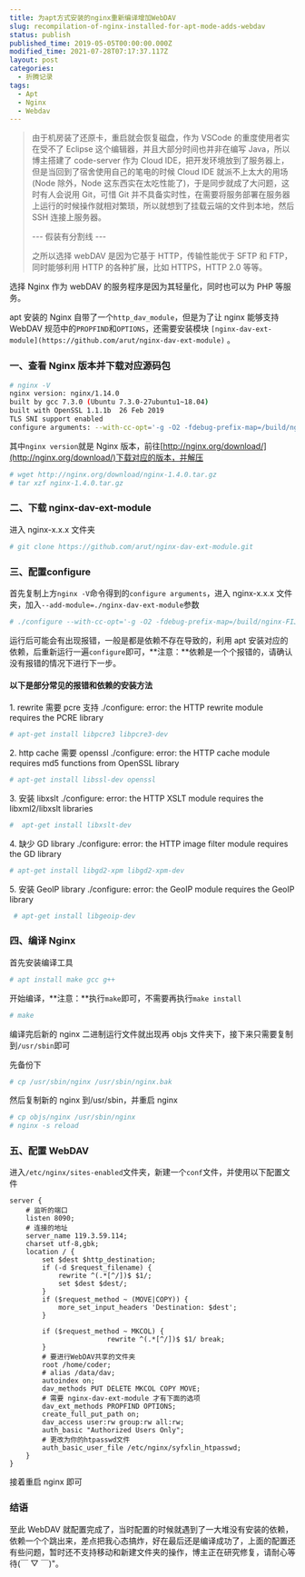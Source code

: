 ```yaml
---
title: 为apt方式安装的nginx重新编译增加WebDAV
slug: recompilation-of-nginx-installed-for-apt-mode-adds-webdav
status: publish
published_time: 2019-05-05T00:00:00.000Z
modified_time: 2021-07-28T07:17:37.117Z
layout: post
categories:
  - 折腾记录
tags:
  - Apt
  - Nginx
  - Webdav
---
```


> 由于机房装了还原卡，重启就会恢复磁盘，作为 VSCode 的重度使用者实在受不了 Eclipse 这个编辑器，并且大部分时间也并非在编写 Java，所以博主搭建了 code-server 作为 Cloud IDE，把开发环境放到了服务器上，但是当回到了宿舍使用自己的笔电的时候 Cloud IDE 就派不上太大的用场(Node 除外，Node 这东西实在太吃性能了)，于是同步就成了大问题，这时有人会说用 Git，可惜 Git 并不具备实时性，在需要将服务部署在服务器上运行的时候操作就相对繁琐，所以就想到了挂载云端的文件到本地，然后 SSH 连接上服务器。
>
> \--- 假装有分割线 ---
>
> 之所以选择 webDAV 是因为它基于 HTTP，传输性能优于 SFTP 和 FTP， 同时能够利用 HTTP 的各种扩展，比如 HTTPS，HTTP 2.0 等等。

选择 Nginx 作为 webDAV 的服务程序是因为其轻量化，同时也可以为 PHP 等服务。

apt 安装的 Nginx 自带了一个`http_dav_module`，但是为了让 nginx 能够支持 WebDAV 规范中的`PROPFIND`和`OPTIONS`，还需要安装模块 `[nginx-dav-ext-module](https://github.com/arut/nginx-dav-ext-module)` 。

### 一、查看 Nginx 版本并下载对应源码包

```bash
# nginx -V
nginx version: nginx/1.14.0
built by gcc 7.3.0 (Ubuntu 7.3.0-27ubuntu1~18.04)
built with OpenSSL 1.1.1b  26 Feb 2019
TLS SNI support enabled
configure arguments: --with-cc-opt='-g -O2 -fdebug-prefix-map=/build/nginx-FIJPpj/nginx-1.14.0=. -fstack-protector-strong -Wformat -Werror=format-security -fPIC -Wdate-time -D_FORTIFY_SOURCE=2' --with-ld-opt='-Wl,-Bsymbolic-functions -Wl,-z,relro -Wl,-z,now -fPIC' --prefix=/usr/share/nginx --conf-path=/etc/nginx/nginx.conf --http-log-path=/var/log/nginx/access.log --error-log-path=/var/log/nginx/error.log --lock-path=/var/lock/nginx.lock --pid-path=/run/nginx.pid --modules-path=/usr/lib/nginx/modules --http-client-body-temp-path=/var/lib/nginx/body --http-fastcgi-temp-path=/var/lib/nginx/fastcgi --http-proxy-temp-path=/var/lib/nginx/proxy --http-scgi-temp-path=/var/lib/nginx/scgi --http-uwsgi-temp-path=/var/lib/nginx/uwsgi --with-debug --with-pcre-jit --with-http_ssl_module --with-http_stub_status_module --with-http_realip_module --with-http_auth_request_module --with-http_v2_module --with-http_dav_module --with-http_slice_module --with-threads --with-http_addition_module --with-http_geoip_module=dynamic --with-http_gunzip_module --with-http_gzip_static_module --with-http_image_filter_module=dynamic --with-http_sub_module --with-http_xslt_module=dynamic --with-stream=dynamic --with-stream_ssl_module --with-mail=dynamic --with-mail_ssl_module
```

其中`nginx version`就是 Nginx 版本，前往[http://nginx.org/download/](http://nginx.org/download/)下载对应的版本，并解压

```bash
# wget http://nginx.org/download/nginx-1.4.0.tar.gz
# tar xzf nginx-1.4.0.tar.gz
```

### 二、下载 nginx-dav-ext-module

进入 nginx-x.x.x 文件夹

```bash
# git clone https://github.com/arut/nginx-dav-ext-module.git
```

### 三、配置**configure**

首先复制上方`nginx -V`命令得到的`configure arguments`，进入 nginx-x.x.x 文件夹，加入`--add-module=./nginx-dav-ext-module`参数

```bash
# ./configure --with-cc-opt='-g -O2 -fdebug-prefix-map=/build/nginx-FIJPpj/nginx-1.14.0=. -fstack-protector-strong -Wformat -Werror=format-security -fPIC -Wdate-time -D_FORTIFY_SOURCE=2' --with-ld-opt='-Wl,-Bsymbolic-functions -Wl,-z,relro -Wl,-z,now -fPIC' --prefix=/usr/share/nginx --conf-path=/etc/nginx/nginx.conf --http-log-path=/var/log/nginx/access.log --error-log-path=/var/log/nginx/error.log --lock-path=/var/lock/nginx.lock --pid-path=/run/nginx.pid --modules-path=/usr/lib/nginx/modules --http-client-body-temp-path=/var/lib/nginx/body --http-fastcgi-temp-path=/var/lib/nginx/fastcgi --http-proxy-temp-path=/var/lib/nginx/proxy --http-scgi-temp-path=/var/lib/nginx/scgi --http-uwsgi-temp-path=/var/lib/nginx/uwsgi --with-debug --with-pcre-jit --with-http_ssl_module --with-http_stub_status_module --with-http_realip_module --with-http_auth_request_module --with-http_v2_module --with-http_dav_module --with-http_slice_module --with-threads --with-http_addition_module --with-http_geoip_module=dynamic --with-http_gunzip_module --with-http_gzip_static_module --with-http_image_filter_module=dynamic --with-http_sub_module --with-http_xslt_module=dynamic --with-stream=dynamic --with-stream_ssl_module --with-mail=dynamic --with-mail_ssl_module --add-module=./nginx-dav-ext-module
```

运行后可能会有出现报错，一般是都是依赖不存在导致的，利用 apt 安装对应的依赖，后重新运行一遍`configure`即可，**注意：**依赖是一个个报错的，请确认没有报错的情况下进行下一步。

#### 以下是部分常见的报错和依赖的安装方法

1\. rewrite 需要 pcre 支持
./configure: error: the HTTP rewrite module requires the PCRE library

```bash
# apt-get install libpcre3 libpcre3-dev
```

2\. http cache 需要 openssl
./configure: error: the HTTP cache module requires md5 functions from OpenSSL library

```bash
# apt-get install libssl-dev openssl
```

3\. 安装 libxslt
./configure: error: the HTTP XSLT module requires the libxml2/libxslt libraries

```bash
#  apt-get install libxslt-dev
```

4\. 缺少 GD library
./configure: error: the HTTP image filter module requires the GD library

```bash
# apt-get install libgd2-xpm libgd2-xpm-dev
```

5\. 安装 GeoIP library
./configure: error: the GeoIP module requires the GeoIP library

```bash
 # apt-get install libgeoip-dev
```

### 四、编译 Nginx

首先安装编译工具

```bash
# apt install make gcc g++
```

开始编译，**注意：**执行`make`即可，不需要再执行`make install`

```bash
# make
```

编译完后新的 nginx 二进制运行文件就出现再 objs 文件夹下，接下来只需要复制到`/usr/sbin`即可

先备份下

```bash
# cp /usr/sbin/nginx /usr/sbin/nginx.bak
```

然后复制新的 nginx 到/usr/sbin，并重启 nginx

```bash
# cp objs/nginx /usr/sbin/nginx
# nginx -s reload
```

### 五、配置 WebDAV

进入`/etc/nginx/sites-enabled`文件夹，新建一个`conf`文件，并使用以下配置文件

```nginx
server {
    # 监听的端口
    listen 8090;
    # 连接的地址
    server_name 119.3.59.114;
    charset utf-8,gbk;
    location / {
        set $dest $http_destination;
        if (-d $request_filename) {
            rewrite ^(.*[^/])$ $1/;
            set $dest $dest/;
        }
        if ($request_method ~ (MOVE|COPY)) {
            more_set_input_headers 'Destination: $dest';
        }

        if ($request_method ~ MKCOL) {
                        rewrite ^(.*[^/])$ $1/ break;
        }
        # 要进行WebDAV共享的文件夹
        root /home/coder;
        # alias /data/dav;
        autoindex on;
        dav_methods PUT DELETE MKCOL COPY MOVE;
        # 需要 nginx-dav-ext-module 才有下面的选项
        dav_ext_methods PROPFIND OPTIONS;
        create_full_put_path on;
        dav_access user:rw group:rw all:rw;
        auth_basic "Authorized Users Only";
        # 更改为你的htpasswd文件
        auth_basic_user_file /etc/nginx/syfxlin_htpasswd;
    }
}
```

接着重启 nginx 即可

### 结语

至此 WebDAV 就配置完成了，当时配置的时候就遇到了一大堆没有安装的依赖，依赖一个个跳出来，差点把我心态搞炸，好在最后还是编译成功了，上面的配置还有些问题，暂时还不支持移动和新建文件夹的操作，博主正在研究修复，请耐心等待(￣ ▽ ￣)"。
